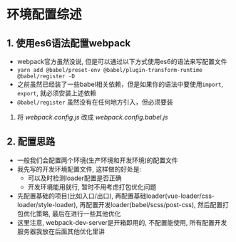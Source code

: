 # 环境配置综述
## 1. 使用es6语法配置webpack
- webpack官方虽然没说, 但是可以通过以下方式使用es6的语法来写配置文件
- `yarn add @babel/preset-env @babel/plugin-transform-runtime @babel/register -D`
- 之前虽然已经装了一些babel相关依赖，但是如果你的语法中要使用`import`, `export`, 就必须安装上述依赖
- `@babel/register` 虽然没有在任何地方引入，但必须要装
1. 将 *webpack.config.js* 改成 *webpack.config.babel.js*
## 2. 配置思路
- 一般我们会配置两个环境(生产环境和开发环境)的配置文件
- 我先写的开发环境配置文件, 这样做的好处是: 
    - 可以及时检测loader配置是否正确
    - 开发环境能用就行, 暂时不用考虑打包优化问题
- 先配置基础的项目(比如入口/出口), 再配置基础loader(vue-loader/css-loader/style-loader), 再配置开发loader(babel/scss/post-css), 然后配置打包优化策略, 最后在进行一些其他优化
- 这里注意, webpack-dev-server是开箱即用的, 不配置能使用, 所有配置开发服务器我放在后面其他优化里讲

